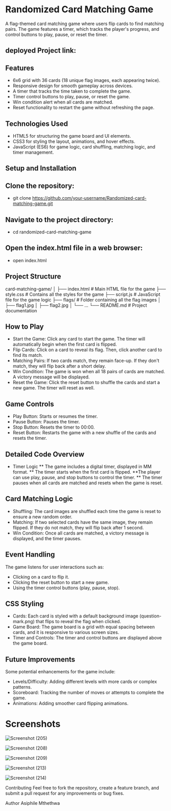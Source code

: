 # Randomized Card Matching Game

A flag-themed card matching game where users flip cards to find matching pairs. The game features a timer, which tracks the player's progress, and control buttons to play, pause, or reset the timer.

## deployed Project link:

## Features

* 6x6 grid with 36 cards (18 unique flag images, each appearing twice).
* Responsive design for smooth gameplay across devices.
* A timer that tracks the time taken to complete the game.
* Timer control buttons to play, pause, or reset the game.
* Win condition alert when all cards are matched.
* Reset functionality to restart the game without refreshing the page.


## Technologies Used

* HTML5 for structuring the game board and UI elements.
* CSS3 for styling the layout, animations, and hover effects.
* JavaScript (ES6) for game logic, card shuffling, matching logic, and timer 
management.


## Setup and Installation

## Clone the repository:

* git clone https://github.com/your-username/Randomized-card-matching-game.git


## Navigate to the project directory:

* cd randomized-card-matching-game


## Open the index.html file in a web browser:

* open index.html


## Project Structure

card-matching-game/ │ ├── index.html # Main HTML file for the game ├── style.css # Contains all the styles for the game ├── script.js # JavaScript file for the game logic ├── flags/ # Folder containing all the flag images │ ├── flag1.jpg │ ├── flag2.jpg │ └── ... └── README.md # Project documentation


## How to Play

* Start the Game: Click any card to start the game. The timer will automatically begin when the first card is flipped.
* Flip Cards: Click on a card to reveal its flag. Then, click another card to find its match.
* Matching Pairs: If two cards match, they remain face-up. If they don't match, they will flip back after a short delay.
* Win Condition: The game is won when all 18 pairs of cards are matched. A victory message will be displayed.
* Reset the Game: Click the reset button to shuffle the cards and start a new game. The timer will reset as well.

## Game Controls

* Play Button: Starts or resumes the timer.
* Pause Button: Pauses the timer.
* Stop Button: Resets the timer to 00:00.
* Reset Button: Restarts the game with a new shuffle of the cards and resets the timer.


## Detailed Code Overview

* Timer Logic
** The game includes a digital timer, displayed in MM
format.
** The timer starts when the first card is flipped.
**The player can use play, pause, and stop buttons to control the timer.
** The timer pauses when all cards are matched and resets when the game is reset.

## Card Matching Logic

* Shuffling: The card images are shuffled each time the game is reset to ensure a new random order.
* Matching: If two selected cards have the same image, they remain flipped. If they do not match, they will flip back after 1 second.
* Win Condition: Once all cards are matched, a victory message is displayed, and the timer pauses.


## Event Handling

The game listens for user interactions such as:

* Clicking on a card to flip it.
* Clicking the reset button to start a new game.
* Using the timer control buttons (play, pause, stop).

## CSS Styling

* Cards: Each card is styled with a default background image (question-mark.png) that flips to reveal the flag when clicked.
* Game Board: The game board is a grid with equal spacing between cards, and it is responsive to various screen sizes.
* Timer and Controls: The timer and control buttons are displayed above the game board.


## Future Improvements
Some potential enhancements for the game include:

* Levels/Difficulty: Adding different levels with more cards or complex patterns.
* Scoreboard: Tracking the number of moves or attempts to complete the game.
* Animations: Adding smoother card flipping animations.

# Screenshots


![Screenshot (205)](https://github.com/user-attachments/assets/e88a13c8-3359-4543-b813-66cc08db5c50)


![Screenshot (208)](https://github.com/user-attachments/assets/2a7d94a1-a6b2-42c9-9056-a986700b7d62)

![Screenshot (209)](https://github.com/user-attachments/assets/7fa5801d-7b2a-40b7-8fb3-2279d193714d)


![Screenshot (213)](https://github.com/user-attachments/assets/6cdfd3c0-9c46-4e77-8adf-01f5c45ad5e5)

![Screenshot (214)](https://github.com/user-attachments/assets/a2ae7548-347f-428e-a82d-bed32afa4bba)

Contributing
Feel free to fork the repository, create a feature branch, and submit a pull request for any improvements or bug fixes.

Author
Asiphile Mthethwa
